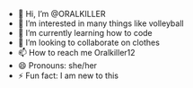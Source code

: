 - 👋 Hi, I’m @ORALKILLER
- 👀 I’m interested in many things like volleyball 
- 🌱 I’m currently learning how to code
- 💞️ I’m looking to collaborate on clothes
- 📫 How to reach me Oralkiller12 
- 😄 Pronouns: she/her
- ⚡ Fun fact: I am new to this

<!---
ORALKILLER/ORALKILLER is a ✨ special ✨ repository because its `README.md` (this file) appears on your GitHub profile.
You can click the Preview link to take a look at your changes.
--->
